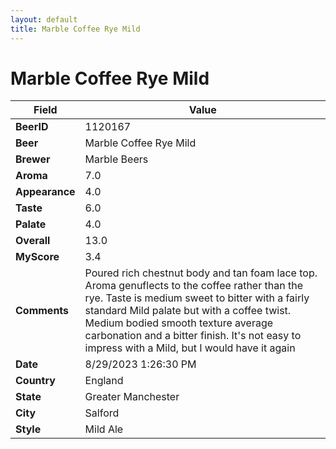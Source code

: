 ```yaml
---
layout: default
title: Marble Coffee Rye Mild
---
```


# Marble Coffee Rye Mild

| Field         | Value     |
|---------------|-----------|
| **BeerID** | 1120167 |
| **Beer** | Marble Coffee Rye Mild |
| **Brewer** | Marble Beers |
| **Aroma** | 7.0 |
| **Appearance** | 4.0 |
| **Taste** | 6.0 |
| **Palate** | 4.0 |
| **Overall** | 13.0 |
| **MyScore** | 3.4 |
| **Comments** | Poured rich chestnut body and tan foam lace top. Aroma genuflects to the coffee rather than the rye. Taste is medium sweet to bitter with a fairly standard Mild palate but with a coffee twist. Medium bodied smooth texture average carbonation and a bitter finish. It's not easy to impress with a Mild, but I would have it again  |
| **Date** | 8/29/2023 1:26:30 PM |
| **Country** | England |
| **State** | Greater Manchester |
| **City** | Salford |
| **Style** | Mild Ale |
